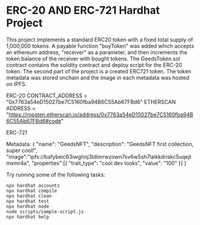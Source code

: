 # ERC-20 AND ERC-721 Hardhat Project

This project implements a standard ERC20 token with a fixed total supply of 1,000,000 tokens. A payable function "buyToken" was added which accepts an ethereum address, "receiver" as a parameter, and then increments the token balance of the receiver with bought tokens. The GeedsToken.sol contract contains the solidity contract and deploy script for the ERC-20 token.
The second part of the project is a created ERC721 token. The token metadata was stored onchain and the image in each metadata was hosted on IPFS.

ERC-20
CONTRACT_ADDRESS = "0x7763a54eD15027be7C5160fba94B6C55Ab67FBd6"
ETHERSCAN ADDRESS = "https://ropsten.etherscan.io/address/0x7763a54eD15027be7C5160fba94B6C55Ab67FBd6#code"

ERC-721

Metadata: {
"name": "GeedsNFT",
"description": "GeedsNFT first collection, super cool!",
"image":"ipfs://bafybeic63iwghoj3tdimrwzown7sv6w5sh7laikkdriskc5uqejtmxmr4a",
"properties":[{
"trait_type": "cool dev looks",
"value": "100"
}]
}

Try running some of the following tasks:

```shell
npx hardhat accounts
npx hardhat compile
npx hardhat clean
npx hardhat test
npx hardhat node
node scripts/sample-script.js
npx hardhat help
```
